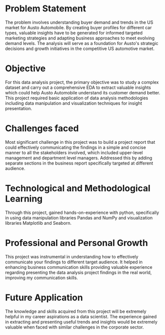 # Problem Statement
The problem involves understanding buyer demand and trends in the US market for Austo Automobile. By creating buyer profiles for different car types, valuable insights have to be generated for informed targeted marketing strategies and adapting business approaches to meet evolving demand levels. The analysis will serve as a foundation for Austo's strategic decisions and growth initiatives in the competitive US automotive market.
# Objective
For this data analysis project, the primary objective was to study a complex dataset and carry out a comprehensive EDA to extract valuable insights which could help Austo Automobile understand its customer demand better. This project required basic application of data analysis methodologies including data manipulation and visualization techniques for insight presentation.
# Challenges faced
Most significant challenge in this project was to build a project report that could effectively communicating the findings in a simple and concise manner to all the stakeholders involved, which included upper-level management and department level managers. Addressed this by adding separate sections in the business report specifically targeted at different audience.
# Technological and Methodological Learning
Through this project, gained hands-on-experience with python, specifically in using data manipulation libraries Pandas and NumPy and visualization libraries Matplotlib and Seaborn.
# Professional and Personal Growth
This project was instrumental in understanding how to effectively communicate your findings to different target audience. It helped in enhancing business communication skills providing valuable experience regarding presenting the data analysis project findings in the real world, improving my communication skills.
# Future Application
The knowledge and skills acquired from this project will be extremely helpful in my career aspirations as a data scientist. The experience gained in extracting and presenting useful trends and insights would be extremely valuable when faced with similar challenges in the corporate sector.
